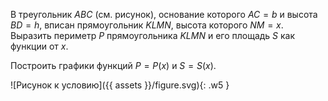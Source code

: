 В треугольник $ABC$ (см. рисунок), основание которого $AC = b$ и высота $BD = h$, вписан прямоугольник $KLMN$, высота которого $NM = x$. Выразить периметр $P$ прямоугольника $KLMN$ и его площадь $S$ как функции от $x$.

Построить графики функций $P = P(x)$ и $S = S(x)$.

![Рисунок к условию]({{ assets }}/figure.svg){: .w5 }